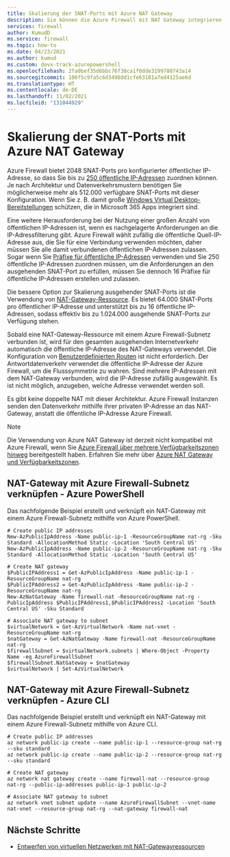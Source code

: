 ```yaml
---
title: Skalierung der SNAT-Ports mit Azure NAT Gateway
description: Sie können die Azure Firewall mit NAT Gateway integrieren, damit Sie die SNAT-Ports erhöhen können.
services: firewall
author: KumudD
ms.service: firewall
ms.topic: how-to
ms.date: 04/23/2021
ms.author: kumud
ms.custom: devx-track-azurepowershell
ms.openlocfilehash: 2fa0bef35d6bbc76f30ca1f0dde3199780743a14
ms.sourcegitcommit: 106f5c9fa5c6d3498dd1cfe63181a7ed4125ae6d
ms.translationtype: HT
ms.contentlocale: de-DE
ms.lasthandoff: 11/02/2021
ms.locfileid: "131044929"
---
```

# <a name="scale-snat-ports-with-azure-nat-gateway"></a>Skalierung der SNAT-Ports mit Azure NAT Gateway

Azure Firewall bietet 2048 SNAT-Ports pro konfigurierter öffentlicher IP-Adresse, so dass Sie bis zu [250 öffentliche IP-Adressen](./deploy-multi-public-ip-powershell.md) zuordnen können. Je nach Architektur und Datenverkehrsmustern benötigen Sie möglicherweise mehr als 512.000 verfügbare SNAT-Ports mit dieser Konfiguration. Wenn Sie z. B. damit große [Windows Virtual Desktop-Bereitstellungen](./protect-azure-virtual-desktop.md) schützen, die in Microsoft 365 Apps integriert sind.

Eine weitere Herausforderung bei der Nutzung einer großen Anzahl von öffentlichen IP-Adressen ist, wenn es nachgelagerte Anforderungen an die IP-Adressfilterung gibt. Azure Firewall wählt zufällig die öffentliche Quell-IP-Adresse aus, die Sie für eine Verbindung verwenden möchten, daher müssen Sie alle damit verbundenen öffentlichen IP-Adressen zulassen. Sogar wenn Sie [Präfixe für öffentliche IP-Adressen](../virtual-network/ip-services/public-ip-address-prefix.md) verwenden und Sie 250 öffentliche IP-Adressen zuordnen müssen, um die Anforderungen an den ausgehenden SNAT-Port zu erfüllen, müssen Sie dennoch 16 Präfixe für öffentliche IP-Adressen erstellen und zulassen.

Die bessere Option zur Skalierung ausgehender SNAT-Ports ist die Verwendung von [NAT-Gateway-Ressource](../virtual-network/nat-gateway/nat-overview.md). Es bietet 64.000 SNAT-Ports pro öffentlicher IP-Adresse und unterstützt bis zu 16 öffentliche IP-Adressen, sodass effektiv bis zu 1.024.000 ausgehende SNAT-Ports zur Verfügung stehen.

Sobald eine NAT-Gateway-Ressource mit einem Azure Firewall-Subnetz verbunden ist, wird für den gesamten ausgehenden Internetverkehr automatisch die öffentliche IP-Adresse des NAT-Gateways verwendet. Die Konfiguration von [Benutzerdefinierten Routen](../virtual-network/tutorial-create-route-table-portal.md) ist nicht erforderlich. Der Antwortdatenverkehr verwendet die öffentliche IP-Adresse der Azure Firewall, um die Flusssymmetrie zu wahren. Sind mehrere IP-Adressen mit dem NAT-Gateway verbunden, wird die IP-Adresse zufällig ausgewählt. Es ist nicht möglich, anzugeben, welche Adresse verwendet werden soll.

Es gibt keine doppelte NAT mit dieser Architektur. Azure Firewall Instanzen senden den Datenverkehr mithilfe ihrer privaten IP-Adresse an das NAT-Gateway, anstatt die öffentliche IP-Adresse Azure Firewall.

> [!NOTE]
> Die Verwendung von Azure NAT Gateway ist derzeit nicht kompatibel mit Azure Firewall, wenn Sie [Azure Firewall über mehrere Verfügbarkeitszonen hinweg](deploy-availability-zone-powershell.md) bereitgestellt haben. Erfahren Sie mehr über [Azure NAT Gateway und Verfügbarkeitszonen](../virtual-network/nat-gateway/nat-gateway-resource.md#cross-zone-outbound-scenarios-not-supported).

## <a name="associate-nat-gateway-with-azure-firewall-subnet---azure-powershell"></a>NAT-Gateway mit Azure Firewall-Subnetz verknüpfen - Azure PowerShell

Das nachfolgende Beispiel erstellt und verknüpft ein NAT-Gateway mit einem Azure Firewall-Subnetz mithilfe von Azure PowerShell.

```azurepowershell-interactive
# Create public IP addresses
New-AzPublicIpAddress -Name public-ip-1 -ResourceGroupName nat-rg -Sku Standard -AllocationMethod Static -Location 'South Central US'
New-AzPublicIpAddress -Name public-ip-2 -ResourceGroupName nat-rg -Sku Standard -AllocationMethod Static -Location 'South Central US'

# Create NAT gateway
$PublicIPAddress1 = Get-AzPublicIpAddress -Name public-ip-1 -ResourceGroupName nat-rg
$PublicIPAddress2 = Get-AzPublicIpAddress -Name public-ip-2 -ResourceGroupName nat-rg
New-AzNatGateway -Name firewall-nat -ResourceGroupName nat-rg -PublicIpAddress $PublicIPAddress1,$PublicIPAddress2 -Location 'South Central US' -Sku Standard

# Associate NAT gateway to subnet
$virtualNetwork = Get-AzVirtualNetwork -Name nat-vnet -ResourceGroupName nat-rg
$natGateway = Get-AzNatGateway -Name firewall-nat -ResourceGroupName nat-rg
$firewallSubnet = $virtualNetwork.subnets | Where-Object -Property Name -eq AzureFirewallSubnet
$firewallSubnet.NatGateway = $natGateway
$virtualNetwork | Set-AzVirtualNetwork
```

## <a name="associate-nat-gateway-with-azure-firewall-subnet---azure-cli"></a>NAT-Gateway mit Azure Firewall-Subnetz verknüpfen - Azure CLI

Das nachfolgende Beispiel erstellt und verknüpft ein NAT-Gateway mit einem Azure Firewall-Subnetz mithilfe von Azure CLI.

```azurecli-interactive
# Create public IP addresses
az network public-ip create --name public-ip-1 --resource-group nat-rg --sku standard
az network public-ip create --name public-ip-2 --resource-group nat-rg --sku standard

# Create NAT gateway
az network nat gateway create --name firewall-nat --resource-group nat-rg --public-ip-addresses public-ip-1 public-ip-2

# Associate NAT gateway to subnet
az network vnet subnet update --name AzureFirewallSubnet --vnet-name nat-vnet --resource-group nat-rg --nat-gateway firewall-nat
```

## <a name="next-steps"></a>Nächste Schritte

- [Entwerfen von virtuellen Netzwerken mit NAT-Gatewayressourcen](../virtual-network/nat-gateway/nat-gateway-resource.md)